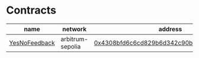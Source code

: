 # Contracts

| name                                   | network          | address                                                                                                                           |
| -------------------------------------- | ---------------- | --------------------------------------------------------------------------------------------------------------------------------- |
| [YesNoFeedback](src/YesNoFeedback.sol) | arbitrum-sepolia | [0x4308bfd6c6cd829b6d342c90b43bef46700cec8d](https://sepolia.arbiscan.io/address/0x4308bfd6c6cd829b6d342c90b43bef46700cec8d#code) |

